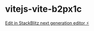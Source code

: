 # vitejs-vite-b2px1c

[Edit in StackBlitz next generation editor ⚡️](https://stackblitz.com/~/github.com/gircode/vitejs-vite-b2px1c)